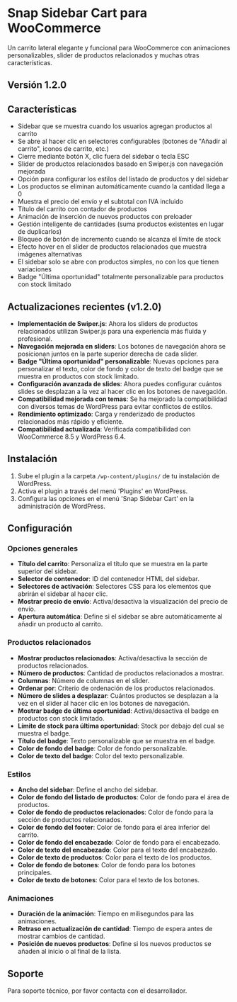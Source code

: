 # Snap Sidebar Cart para WooCommerce

Un carrito lateral elegante y funcional para WooCommerce con animaciones personalizables, slider de productos relacionados y muchas otras características.

## Versión 1.2.0

## Características

- Sidebar que se muestra cuando los usuarios agregan productos al carrito
- Se abre al hacer clic en selectores configurables (botones de "Añadir al carrito", iconos de carrito, etc.)
- Cierre mediante botón X, clic fuera del sidebar o tecla ESC
- Slider de productos relacionados basado en Swiper.js con navegación mejorada
- Opción para configurar los estilos del listado de productos y del sidebar
- Los productos se eliminan automáticamente cuando la cantidad llega a 0
- Muestra el precio del envío y el subtotal con IVA incluido
- Título del carrito con contador de productos
- Animación de inserción de nuevos productos con preloader
- Gestión inteligente de cantidades (suma productos existentes en lugar de duplicarlos)
- Bloqueo de botón de incremento cuando se alcanza el límite de stock
- Efecto hover en el slider de productos relacionados que muestra imágenes alternativas
- El sidebar solo se abre con productos simples, no con los que tienen variaciones
- Badge "Última oportunidad" totalmente personalizable para productos con stock limitado

## Actualizaciones recientes (v1.2.0)

- **Implementación de Swiper.js**: Ahora los sliders de productos relacionados utilizan Swiper.js para una experiencia más fluida y profesional.
- **Navegación mejorada en sliders**: Los botones de navegación ahora se posicionan juntos en la parte superior derecha de cada slider.
- **Badge "Última oportunidad" personalizable**: Nuevas opciones para personalizar el texto, color de fondo y color de texto del badge que se muestra en productos con stock limitado.
- **Configuración avanzada de slides**: Ahora puedes configurar cuántos slides se desplazan a la vez al hacer clic en los botones de navegación.
- **Compatibilidad mejorada con temas**: Se ha mejorado la compatibilidad con diversos temas de WordPress para evitar conflictos de estilos.
- **Rendimiento optimizado**: Carga y renderizado de productos relacionados más rápido y eficiente.
- **Compatibilidad actualizada**: Verificada compatibilidad con WooCommerce 8.5 y WordPress 6.4.

## Instalación

1. Sube el plugin a la carpeta `/wp-content/plugins/` de tu instalación de WordPress.
2. Activa el plugin a través del menú 'Plugins' en WordPress.
3. Configura las opciones en el menú 'Snap Sidebar Cart' en la administración de WordPress.

## Configuración

### Opciones generales
- **Título del carrito**: Personaliza el título que se muestra en la parte superior del sidebar.
- **Selector de contenedor**: ID del contenedor HTML del sidebar.
- **Selectores de activación**: Selectores CSS para los elementos que abrirán el sidebar al hacer clic.
- **Mostrar precio de envío**: Activa/desactiva la visualización del precio de envío.
- **Apertura automática**: Define si el sidebar se abre automáticamente al añadir un producto al carrito.

### Productos relacionados
- **Mostrar productos relacionados**: Activa/desactiva la sección de productos relacionados.
- **Número de productos**: Cantidad de productos relacionados a mostrar.
- **Columnas**: Número de columnas en el slider.
- **Ordenar por**: Criterio de ordenación de los productos relacionados.
- **Número de slides a desplazar**: Cuántos productos se desplazan a la vez en el slider al hacer clic en los botones de navegación.
- **Mostrar badge de última oportunidad**: Activa/desactiva el badge en productos con stock limitado.
- **Límite de stock para última oportunidad**: Stock por debajo del cual se muestra el badge.
- **Título del badge**: Texto personalizable que se muestra en el badge.
- **Color de fondo del badge**: Color de fondo personalizable.
- **Color de texto del badge**: Color del texto personalizable.

### Estilos
- **Ancho del sidebar**: Define el ancho del sidebar.
- **Color de fondo del listado de productos**: Color de fondo para el área de productos.
- **Color de fondo de productos relacionados**: Color de fondo para la sección de productos relacionados.
- **Color de fondo del footer**: Color de fondo para el área inferior del carrito.
- **Color de fondo del encabezado**: Color de fondo para el encabezado.
- **Color de texto del encabezado**: Color para el texto del encabezado.
- **Color de texto de productos**: Color para el texto de los productos.
- **Color de fondo de botones**: Color de fondo para los botones principales.
- **Color de texto de botones**: Color para el texto de los botones.

### Animaciones
- **Duración de la animación**: Tiempo en milisegundos para las animaciones.
- **Retraso en actualización de cantidad**: Tiempo de espera antes de mostrar cambios de cantidad.
- **Posición de nuevos productos**: Define si los nuevos productos se añaden al inicio o al final de la lista.

## Soporte

Para soporte técnico, por favor contacta con el desarrollador.
